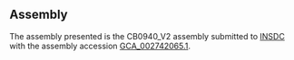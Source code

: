 

Assembly
--------

The assembly presented is the CB0940\_V2 assembly submitted to
[INSDC](http://www.insdc.org) with the assembly accession
[GCA\_002742065.1](http://www.ebi.ac.uk/ena/data/view/GCA_002742065.1).
